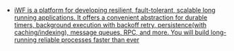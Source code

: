 - [iWF is a platform for developing resilient, fault-tolerant, scalable long running applications. It offers a convenient abstraction for durable timers, background execution with backoff retry, persistence(with caching/indexing), message queues, RPC, and more. You will build long-running reliable processes faster than ever](https://github.com/indeedeng/iwf)
